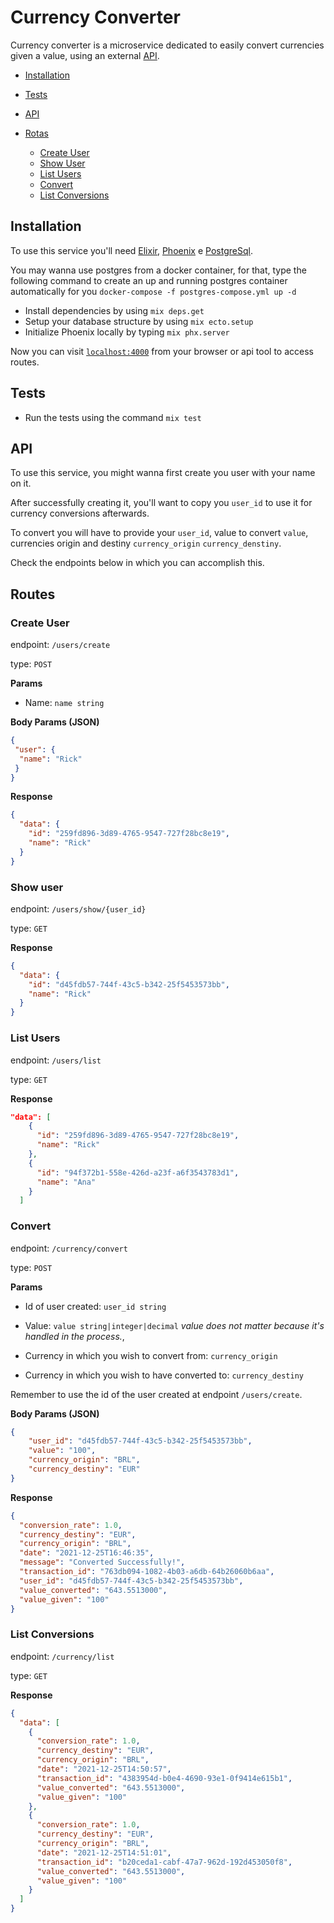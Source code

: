 # Currency Converter

Currency converter is a microservice dedicated to easily convert currencies given a value, using an external [API](https://exchangeratesapi.io/). 

* [Installation](https://github.com/ricksonoliveira/currency_converter#installation)
* [Tests](https://github.com/ricksonoliveira/currency_converter#tests)
* [API](https://github.com/ricksonoliveira/currency_converter#api)
* [Rotas](https://github.com/ricksonoliveira/currency_converter#routes)
  
  * [Create User](https://github.com/ricksonoliveira/currency_converter#create-user)
  * [Show User](https://github.com/ricksonoliveira/currency_converter#show-user)
  * [List Users](https://github.com/ricksonoliveira/currency_converter#list-users)
  * [Convert](https://github.com/ricksonoliveira/currency_converter#convert)
  * [List Conversions](https://github.com/ricksonoliveira/currency_converter#list-conversions)

## **Installation**

To use this service you'll need [Elixir](https://elixir-lang.org/install.html),
[Phoenix](https://hexdocs.pm/phoenix/installation.html) e [PostgreSql](https://www.postgresql.org/).

You may wanna use postgres from a docker container, for that, type the following command to create an up and running postgres container automatically for you `docker-compose -f postgres-compose.yml up -d`

* Install dependencies by using `mix deps.get`
* Setup your database structure by using `mix ecto.setup`
* Initialize Phoenix locally by typing `mix phx.server`

Now you can visit [`localhost:4000`](http://localhost:4000) from your browser or api tool to access routes.

## **Tests**

* Run the tests using the command `mix test`

## **API**

To use this service, you might wanna first create you user with your name on it.

After successfully creating it, you'll want to copy you `user_id` to use it for currency conversions afterwards.

To convert you will have to provide your `user_id`, value to convert `value`, currencies origin and destiny `currency_origin` `currency_denstiny`.

Check the endpoints below in which you can accomplish this.

## **Routes**

### **Create User**

endpoint: `/users/create`

type: `POST`

**Params**

* Name: `name string`

**Body Params (JSON)**

```json
{
 "user": {
  "name": "Rick"
 }
}
```

**Response**

```json
{
  "data": {
    "id": "259fd896-3d89-4765-9547-727f28bc8e19",
    "name": "Rick"
  }
}
```

### **Show user**

endpoint: `/users/show/{user_id}`

type: `GET`

**Response**

```json
{
  "data": {
    "id": "d45fdb57-744f-43c5-b342-25f5453573bb",
    "name": "Rick"
  }
}
```

### **List Users**

endpoint: `/users/list`

type: `GET`

**Response**

```json
"data": [
    {
      "id": "259fd896-3d89-4765-9547-727f28bc8e19",
      "name": "Rick"
    },
    {
      "id": "94f372b1-558e-426d-a23f-a6f3543783d1",
      "name": "Ana"
    }
  ]
```

### **Convert**

endpoint: `/currency/convert`

type: `POST`

**Params**

* Id of user created: `user_id string`

* Value: `value string|integer|decimal` *value does not matter because it's handled in the process.*,

* Currency in which you wish to convert from: `currency_origin`

* Currency in which you wish to have converted to: `currency_destiny`


Remember to use the id of the user created at endpoint `/users/create`.

**Body Params (JSON)**

```json
{
	"user_id": "d45fdb57-744f-43c5-b342-25f5453573bb",
	"value": "100",
	"currency_origin": "BRL",
	"currency_destiny": "EUR"
}
```

**Response**

```json
{
  "conversion_rate": 1.0,
  "currency_destiny": "EUR",
  "currency_origin": "BRL",
  "date": "2021-12-25T16:46:35",
  "message": "Converted Successfully!",
  "transaction_id": "763db094-1082-4b03-a6db-64b26060b6aa",
  "user_id": "d45fdb57-744f-43c5-b342-25f5453573bb",
  "value_converted": "643.5513000",
  "value_given": "100"
}
```

### **List Conversions**

endpoint: `/currency/list`

type: `GET`

**Response**

```json
{
  "data": [
    {
      "conversion_rate": 1.0,
      "currency_destiny": "EUR",
      "currency_origin": "BRL",
      "date": "2021-12-25T14:50:57",
      "transaction_id": "4383954d-b0e4-4690-93e1-0f9414e615b1",
      "value_converted": "643.5513000",
      "value_given": "100"
    },
    {
      "conversion_rate": 1.0,
      "currency_destiny": "EUR",
      "currency_origin": "BRL",
      "date": "2021-12-25T14:51:01",
      "transaction_id": "b20ceda1-cabf-47a7-962d-192d453050f8",
      "value_converted": "643.5513000",
      "value_given": "100"
    }
  ]
}
```
